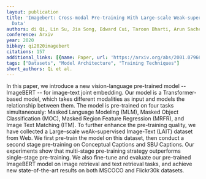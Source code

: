 ```yaml
---
layout: publication
title: 'Imagebert: Cross-modal Pre-training With Large-scale Weak-supervised Image-text
  Data'
authors: di Qi, Lin Su, Jia Song, Edward Cui, Taroon Bharti, Arun Sacheti
conference: Arxiv
year: 2020
bibkey: qi2020imagebert
citations: 157
additional_links: [{name: Paper, url: 'https://arxiv.org/abs/2001.07966'}]
tags: ["Datasets", "Model Architecture", "Training Techniques"]
short_authors: Qi et al.
---
```

In this paper, we introduce a new vision-language pre-trained model --
ImageBERT -- for image-text joint embedding. Our model is a Transformer-based
model, which takes different modalities as input and models the relationship
between them. The model is pre-trained on four tasks simultaneously: Masked
Language Modeling (MLM), Masked Object Classification (MOC), Masked Region
Feature Regression (MRFR), and Image Text Matching (ITM). To further enhance
the pre-training quality, we have collected a Large-scale weAk-supervised
Image-Text (LAIT) dataset from Web. We first pre-train the model on this
dataset, then conduct a second stage pre-training on Conceptual Captions and
SBU Captions. Our experiments show that multi-stage pre-training strategy
outperforms single-stage pre-training. We also fine-tune and evaluate our
pre-trained ImageBERT model on image retrieval and text retrieval tasks, and
achieve new state-of-the-art results on both MSCOCO and Flickr30k datasets.